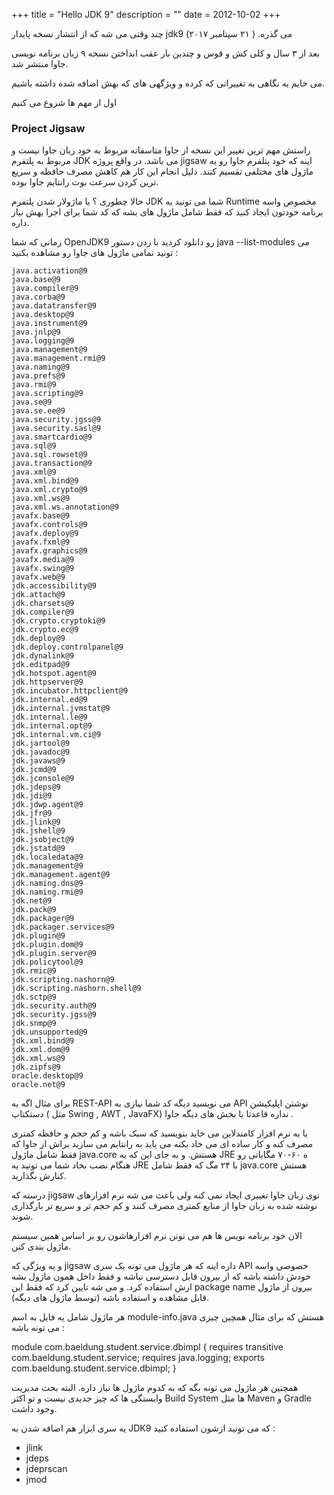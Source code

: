 +++
title = "Hello JDK 9"
description = ""
date = 2012-10-02
+++


 چند وقتی می شه که از انتشار نسخه پایدار jdk9 می گذره.
 ( ۲۱ سپتامبر ۲۰۱۷)
 
 بعد از ۳ سال و کلی کش و قوس و چندین بار عقب انداختن   نسخه ۹ زبان برنامه نویسی جاوا منتشر شد.
 
  می خایم یه نگاهی به تغییراتی که کرده و ویژگهی های که بهش اضافه شده داشته باشیم.
  
 اول از مهم ها شروع می کنیم
 
### Project Jigsaw
 
 راستش مهم ترین تغییر این نسخه از جاوا متاسفانه مربوط به خود زبان جاوا نیست
 و مربوط به پلتفرم JDK می باشد.
 در واقع پروژه jigsaw اینه که خود پتلفرم جاوا رو به ماژول های مختلفی تقسیم کنند.
 دلیل انجام این کار هم کاهش مصرف حافظه و سریع ترین کردن سرعت بوت رانتایم جاوا بوده.

حالا چطوری ؟ با ماژولار شدن پلتفرم JDK شما می تونید یه Runtime مخصوص واسه برنامه خودتون ایجاد کنید که فقط شامل ماژول های بشه که کد شما برای اجرا بهش نیاز داره.


   زمانی که شما OpenJDK9 رو دانلود کردید با زدن دستور java --list-modules می تونید تمامی ماژول های جاوا رو مشاهده بکنید :
 

 ```
 java.activation@9
 java.base@9
 java.compiler@9
 java.corba@9
 java.datatransfer@9
 java.desktop@9
 java.instrument@9
 java.jnlp@9
 java.logging@9
 java.management@9
 java.management.rmi@9
 java.naming@9
 java.prefs@9
 java.rmi@9
 java.scripting@9
 java.se@9
 java.se.ee@9
 java.security.jgss@9
 java.security.sasl@9
 java.smartcardio@9
 java.sql@9
 java.sql.rowset@9
 java.transaction@9
 java.xml@9
 java.xml.bind@9
 java.xml.crypto@9
 java.xml.ws@9
 java.xml.ws.annotation@9
 javafx.base@9
 javafx.controls@9
 javafx.deploy@9
 javafx.fxml@9
 javafx.graphics@9
 javafx.media@9
 javafx.swing@9
 javafx.web@9
 jdk.accessibility@9
 jdk.attach@9
 jdk.charsets@9
 jdk.compiler@9
 jdk.crypto.cryptoki@9
 jdk.crypto.ec@9
 jdk.deploy@9
 jdk.deploy.controlpanel@9
 jdk.dynalink@9
 jdk.editpad@9
 jdk.hotspot.agent@9
 jdk.httpserver@9
 jdk.incubator.httpclient@9
 jdk.internal.ed@9
 jdk.internal.jvmstat@9
 jdk.internal.le@9
 jdk.internal.opt@9
 jdk.internal.vm.ci@9
 jdk.jartool@9
 jdk.javadoc@9
 jdk.javaws@9
 jdk.jcmd@9
 jdk.jconsole@9
 jdk.jdeps@9
 jdk.jdi@9
 jdk.jdwp.agent@9
 jdk.jfr@9
 jdk.jlink@9
 jdk.jshell@9
 jdk.jsobject@9
 jdk.jstatd@9
 jdk.localedata@9
 jdk.management@9
 jdk.management.agent@9
 jdk.naming.dns@9
 jdk.naming.rmi@9
 jdk.net@9
 jdk.pack@9
 jdk.packager@9
 jdk.packager.services@9
 jdk.plugin@9
 jdk.plugin.dom@9
 jdk.plugin.server@9
 jdk.policytool@9
 jdk.rmic@9
 jdk.scripting.nashorn@9
 jdk.scripting.nashorn.shell@9
 jdk.sctp@9
 jdk.security.auth@9
 jdk.security.jgss@9
 jdk.snmp@9
 jdk.unsupported@9
 jdk.xml.bind@9
 jdk.xml.dom@9
 jdk.xml.ws@9
 jdk.zipfs@9
 oracle.desktop@9
 oracle.net@9
```
  

برای مثال اگه یه REST-API می نویسید دیگه کد شما نیازی به API نوشتن اپلیکیشن دستکتاپ ( مثل Swing , AWT , JavaFX) نداره قاعدتا یا بخش های دیگه جاوا . 
  
  یا یه نرم افزار کامندلاین می خاید بنویسید که سبک باشه و کم حجم و حافظه کمتری مصرف کنه و کار ساده ای می خاد بکنه می یاید به رانتایم می سازید براش از جاوا که فقط شامل ماژول java.core هستش.
  و به جای این که یه JRE ه ۶۰-۷۰ مگاباتی رو هنگام نصب بخاد شما می تونید یه JRE با ۲۴ مگ که فقط شامل java.core هستش کنارش بگذارید.
  
 
 
  
  درسته که jigsaw توی زبان جاوا تغییری ایجاد نمی کنه ولی باعث می شه نرم افزارهای نوشته شده به زبان جاوا از منابع کمتری مصرف کنند و کم حجم تر و سریع تر بارگذاری شوند.

الان خود برنامه نویس ها هم می تونن نرم افزارهاشون رو بر اساس همین سیستم ماژول بندی کنن.

و یه ویژگی که jigsaw داره اینه که هر ماژول می تونه یک سری API خصوصی واسه خودش داشته باشه که از بیرون قابل دسترسی نباشه و فقط داخل همون ماژول بشه ازش استفاده کرد.
و می شه تایین کرد که فقط این package name بیرون از ماژول قابل مشاهده و استفاده باشه (‌توسط ماژول های دیگه).

هر ماژول شامل یه فایل به اسم module-info.java هستش که برای مثال همچین چیزی می تونه باشه :

module com.baeldung.student.service.dbimpl {
    requires transitive com.baeldung.student.service;
    requires java.logging;
    exports com.baeldung.student.service.dbimpl;
}

همچنین هر ماژول می تونه بگه که به کدوم ماژول ها نیاز داره.
البته بحث مدیریت وابستگی ها  که چیز جدیدی نیست و تو اکثر Build System ها مثل Maven و Gradle وجود داشت.
  
   
 یه سری ابزار هم اضافه شدن به JDK9 که می تونید ازشون استفاده کنید :
 
 - jlink
 - jdeps
 - jdeprscan
 - jmod 
 
 